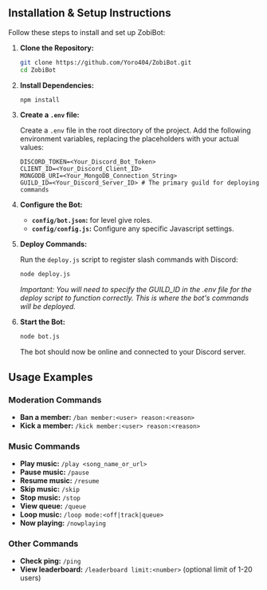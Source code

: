 ## Installation & Setup Instructions

Follow these steps to install and set up ZobiBot:

1.  **Clone the Repository:**

    ```bash
    git clone https://github.com/Yoro404/ZobiBot.git
    cd ZobiBot
    ```

2.  **Install Dependencies:**

    ```bash
    npm install
    ```

3.  **Create a `.env` file:**

    Create a `.env` file in the root directory of the project. Add the following environment variables, replacing the placeholders with your actual values:

    ```
    DISCORD_TOKEN=<Your_Discord_Bot_Token>
    CLIENT_ID=<Your_Discord_Client_ID>
    MONGODB_URI=<Your_MongoDB_Connection_String>
    GUILD_ID=<Your_Discord_Server_ID> # The primary guild for deploying commands
    ```

4.  **Configure the Bot:**

    *   **`config/bot.json`:** for level give roles.
    *   **`config/config.js`:** Configure any specific Javascript settings.
5.  **Deploy Commands:**

    Run the `deploy.js` script to register slash commands with Discord:

    ```bash
    node deploy.js
    ```
    *Important: You will need to specify the GUILD_ID in the .env file for the deploy script to function correctly. This is where the bot's commands will be deployed.*

6.  **Start the Bot:**

    ```bash
    node bot.js
    ```

    The bot should now be online and connected to your Discord server.

## Usage Examples

### Moderation Commands

*   **Ban a member:** `/ban member:<user> reason:<reason>`
*   **Kick a member:** `/kick member:<user> reason:<reason>`

### Music Commands

*   **Play music:** `/play <song_name_or_url>`
*   **Pause music:** `/pause`
*   **Resume music:** `/resume`
*   **Skip music:** `/skip`
*   **Stop music:** `/stop`
*   **View queue:** `/queue`
*   **Loop music:** `/loop mode:<off|track|queue>`
*   **Now playing:** `/nowplaying`

### Other Commands

*   **Check ping:** `/ping`
*   **View leaderboard:** `/leaderboard limit:<number>` (optional limit of 1-20 users)
